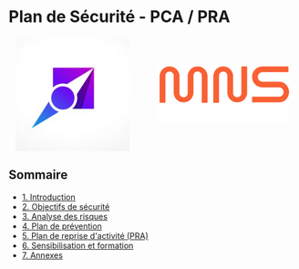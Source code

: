 # Plan de Sécurité - PCA / PRA

<div style="display: flex; align-items: center; gap: 50px; justify-content: center;">
    <img src="../assets/images/logo_taskforce_light.png" alt="TaskForce Logo" width="200"/>
    <img src="../assets/images/logo_metz_numeric_school.svg" alt="Metz Numeric School Logo" width="230"/>
</div>

## Sommaire
- [1. Introduction](#1-introduction)
- [2. Objectifs de sécurité](#2-objectifs-de-sécurité)
- [3. Analyse des risques](#3-analyse-des-risques)
- [4. Plan de prévention](#4-plan-de-prévention)
- [5. Plan de reprise d'activité (PRA)](#5-plan-de-reprise-dactivité-pra)
- [6. Sensibilisation et formation](#6-sensibilisation-et-formation)
- [7. Annexes](#7-annexes)

